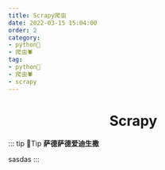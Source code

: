 ```yaml
---
title: Scrapy爬虫
date: 2022-03-15 15:04:00
order: 2
category:
- python🐍
- 爬虫🕷
tag:
- python🐍
- 爬虫🕷
- scrapy
---
```


<!-- more -->

<div align="center"><h1><strong> Scrapy</strong></h1></div>

::: tip 📌Tip
**萨德萨德爱迪生撒**<br/>

sasdas
:::

